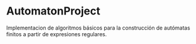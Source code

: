 # AutomatonProject
Implementacion de algoritmos básicos para la construcción de autómatas finitos a partir de expresiones regulares.
